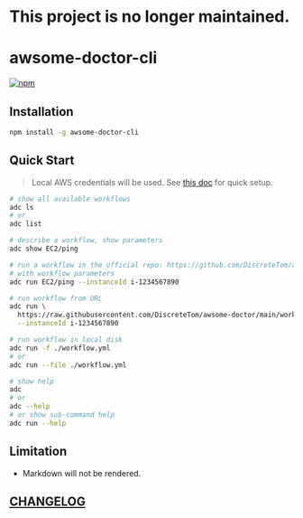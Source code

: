# This project is no longer maintained.

# awsome-doctor-cli

[![npm](https://img.shields.io/npm/v/awsome-doctor-cli)](https://www.npmjs.com/package/awsome-doctor-cli)

## Installation

```bash
npm install -g awsome-doctor-cli
```

## Quick Start

> Local AWS credentials will be used. See [this doc](https://docs.aws.amazon.com/cli/latest/userguide/getting-started-quickstart.html#getting-started-quickstart-new) for quick setup.

```bash
# show all available workflows
adc ls
# or
adc list

# describe a workflow, show parameters
adc show EC2/ping

# run a workflow in the official repo: https://github.com/DiscreteTom/awsome-doctor
# with workflow parameters
adc run EC2/ping --instanceId i-1234567890

# run workflow from URL
adc run \
  https://raw.githubusercontent.com/DiscreteTom/awsome-doctor/main/workflow/EC2/ping.yaml \
  --instanceId i-1234567890

# run workflow in local disk
adc run -f ./workflow.yml
# or
adc run --file ./workflow.yml

# show help
adc
# or
adc --help
# or show sub-command help
adc run --help
```

## Limitation

- Markdown will not be rendered.

## [CHANGELOG](https://github.com/DiscreteTom/awsome-doctor-cli/blob/main/CHANGELOG.md)
